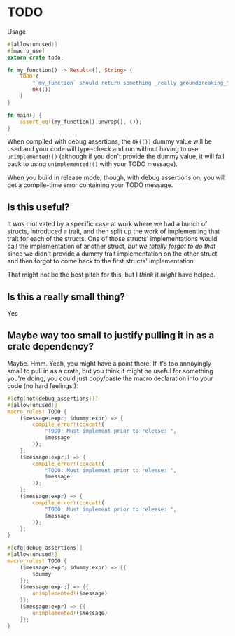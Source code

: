TODO
====

Usage

```rust
#[allow(unused)]
#[macro_use]
extern crate todo;

fn my_function() -> Result<(), String> {
    TODO!(
        "`my_function` should return something _really groundbreaking_";
        Ok(())
    )
}

fn main() {
    assert_eq!(my_function().unwrap(), ());
}
```

When compiled with debug assertions, the `Ok(())` dummy value will be used and
your code will type-check and run without having to use `unimplemented!()`
(although if you don't provide the dummy value, it will fall back to using
`unimplemented!()` with your TODO message).

When you build in release mode, though, with debug assertions on, you will get a
compile-time error containing your TODO message.

Is this useful?
---------------
It _was_ motivated by a specific case at work where we had a bunch of structs,
introduced a trait, and then split up the work of implementing that trait for
each of the structs. One of those structs' implementations would call the
implementation of another struct, _but we totally forgot to do that_ since we
didn't provide a dummy trait implementation on the other struct and then forgot
to come back to the first structs' implementation.

That might not be the best pitch for this, but I _think_ it _might_ have helped.

Is this a really small thing?
-----------------------------
Yes

Maybe way too small to justify pulling it in as a crate dependency?
-------------------------------------------------------------------
Maybe. Hmm. Yeah, you might have a point there. If it's too annoyingly small
to pull in as a crate, but you think it might be useful for something you're
doing, you could just copy/paste the macro declaration into your code (no hard
feelings!):

```rust
#[cfg(not(debug_assertions))]
#[allow(unused)]
macro_rules! TODO {
    ($message:expr; $dummy:expr) => {
        compile_error!(concat!(
            "TODO: Must implement prior to release: ",
            $message
        ));
    };
    ($message:expr;) => {
        compile_error!(concat!(
            "TODO: Must implement prior to release: ",
            $message
        ));
    };
    ($message:expr) => {
        compile_error!(concat!(
            "TODO: Must implement prior to release: ",
            $message
        ));
    };
}

#[cfg(debug_assertions)]
#[allow(unused)]
macro_rules! TODO {
    ($message:expr; $dummy:expr) => {{
        $dummy
    }};
    ($message:expr;) => {{
        unimplemented!($message)
    }};
    ($message:expr) => {{
        unimplemented!($message)
    }};
}
```
